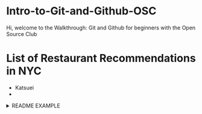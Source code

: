 # Intro-to-Git-and-Github-OSC
Hi, welcome to the Walkthrough: Git and Github for beginners with the Open Source Club

# List of Restaurant Recommendations in NYC
* Katsuei
* 

<details> 

<summary>README EXAMPLE</summary>

#### based on [Assignment 2: Making &amp; Breaking the Grid - Swiss Poster Design](https://github.com/themiscadiz/Assignment2)
----
<!-- Every README should start with an H1 -->
# Assignment 2: Making &amp; Breaking the Grid - Swiss Poster Design
<!-- A one sentence description of the project or assignment -->
In this project I go through the design process of redesigning a Swiss poster and converting it into a responsive website.

![image](https://github.com/themiscadiz/Assignment2/blob/master/Images%20from%20Documentation/giphy1.gif?raw=true)

<!-- It is good practice to add an about or summary -->
## About

For this assignment I used one of the examples provided in the assignment. I chose the poster above because of its clear grid design. That let me explore the attribute of flex on css and have a better understanding of how to manipulate it into a responsive design. I explored timeanimation for the first time
on css and some functions in javascript.

<!-- It is essential to describe how to set up your project -->
## Setup
To redesign a poster you can setup using: 


<!-- Any knowledge or tools you will need before hand -->
### Prerequisites

To make a good readme the following prerequisites are necessary:
1. A design software program - In this project I used [Figma](https://figma.com/)
2. A text editor - like [VS Code](https://code.visualstudio.com/)
3. Terminal or Command line.

<!-- any installation needs should be defined -->
### Installation

To use your terminal or command line to locally host your website (in case of Mac):
1. Open Terminal 
2. Type <code>cd</code> (don’t forget the space)
3. In Finder, navigate to the folder and  Drag and drop into the Terminal.
4. In Terminal, type: <code>browser-sync start --server -f -w</code>
5. Server should launch, and you should see the correct ip address to navigate to.
   Something like this: localhost:3000

**Notes: There a other ways to open a localhost. This is just my prefered method, because it automatically refreshes the website.**

<!-- Write instructions on how to start working on your project -->
### Develop

To develop this project, you can:
1. Sketch and Design website
2. Develop code into your code editor
3. Follow progress in your localhost

**Note: Instead of a code editor, you can use [Glitch](https://glitch.com) to keep track of your code in real-time.

<!-- Notes about the deployment -->
### Deployment

For a project in progress it is possible to host it on [Glitch](https://glitch.com)
## Built with

* [VS Code](https://code.visualstudio.com/)
* [Glitch](https://glitch.com)
* [Github](https://github.com)

## Authors

* [Themis Garcia](https://github.com/themiscadiz) -- NYU ITP student

<!--## Code of Conduct

<!--Please read the [CODE OF CONDUCT](https://www.mozilla.org/en-US/about/governance/policies/participation/) 

<!--## License

<!--This is README template is licensed according to [Attribution 4.0 International (CC BY 4.0) ](https://creativecommons.org/licenses/by/4.0/)

<!-- thank and reference all the things that made your project happen -->
<!--## Acknowledgements

<!--* [Creative Commons](https://creativecommons.org/licenses/by/4.0/) for their licensing documentation
<!--* [Openmoji project](https://www.openmoji.org/library/#search=notebook&emoji=1F4D4) for their glyphs
<!--* [PurpleBooth's Readme Template](https://gist.github.com/PurpleBooth/109311bb0361f32d87a2)

***
***
***

<!-- For your assignments you might consider  -->
# Notes & Process
For this assignment I decided to use one of the designs suggested in the assignment post.

![image](https://github.com/themiscadiz/Assignment2/blob/master/Images%20from%20Documentation/1.png?raw=true)

The clear hierarchy and grid, helps me to understand layout organization better. For the redesign exercise, I started from creating a Style Guide of the swiss poster:

**Website about New York**
In the theme of New York, I decided to work with Loisaida. It was the way newyoricans called the Lower East Side. This neighborhood has a rich history of social activism for the newyorican community, specially in the 60's, 70's and 80's. This  website remembers their participants and its contrubution.

**Style guide of Swiss Poster**

![image](https://github.com/themiscadiz/Assignment2/blob/master/Images%20from%20Documentation/4.png?raw=true)

Although I tried to find the font used in this poster, I wasn't able to find a precise answer. The shape of the **G** didn't match with any swiss type style that I found. The closest fonts are Helvetiva and Univers. However this small dive into typograghy gives me an idea about swiss styles.

![image](https://github.com/themiscadiz/Assignment2/blob/master/Images%20from%20Documentation/2.png?raw=true)

<!-- How you built this project - Include images, gifs, and notes here -->
## Process & Documentation

**Sketching**
Sketch helps me to rapidly get the layout of the poster and how approach the redesign for a website.
![image](https://github.com/themiscadiz/Assignment2/blob/master/Images%20from%20Documentation/17.png?raw=true)

**Wireframes**  
This step helped me to start from the style guide of the poster to a make grid decision about the new redesign. For the wireframe and other design decisions I used Figma. Altough was the first time using this software, it was friendly to understand and follow.

![image](https://github.com/themiscadiz/Assignment2/blob/master/Images%20from%20Documentation/15.png?raw=true)

**Design specifications**
For a more detailed design specification I made a style guide with new design.

![image](https://github.com/themiscadiz/Assignment2/blob/master/Images%20from%20Documentation/16.png?raw=true)

**Html and css**
To have a fast feedback about the html and css development I used Glitch. To better understand the developers practice I started my code from last class' live code example. Although throughout the process I made a lot of modifications, this first approach gave me a guideline for html and css practices.

In this sequence of images you can see the process from the first html modification to the style of the layout. This part took me a lot of effort to be able to understand a little bit better how to work with grids and responsive layouts.

![image](https://github.com/themiscadiz/Assignment2/blob/master/Images%20from%20Documentation/7.png?raw=true)
![image](https://github.com/themiscadiz/Assignment2/blob/master/Images%20from%20Documentation/8.png?raw=true)
![image](https://github.com/themiscadiz/Assignment2/blob/master/Images%20from%20Documentation/9.png?raw=true)

The main two columns on the website change into one column, one row design. 
The navegation is 4 item list next to the title "Lower East Side". In the small responsive version this navegation goes below the title.
This flow is used on the other rows on the website.

**Animation on css**

This is my very first time that I tried to animate in css. Using a loop I move the title back and foward, changing the color of the title, and breaking the layout. I had some difficulties using this feature because the movement affected the clickability of the navigation. 
At first, I moved the animation side to side. Although the title wasn't above the navigation, it affected the clickability. I changed the animation to vertical, and in this case affect the navigation when use a smaller screen width. I tried different option but I didn't figure it out how to debug it.

![image](https://github.com/themiscadiz/Assignment2/blob/master/Images%20from%20Documentation/giphy1.gif?raw=true)


**Integration with javascript**
Understanding how to implement javascript was challenging for this assigment. Altough last semester I have used p5.js, I don't have any experience using js outside of p5.
However, I was able to use to js functions such as <code>onload</code>, and <code>click</code> in this website. 

   * When one of the image upload, open a window who welcome the user to the website.

![image](https://github.com/themiscadiz/Assignment2/blob/master/Images%20from%20Documentation/13.png?raw=true)


   * When user mouse clicked "Loisaida" in the navegation, open a window with a definition.
   

![image](https://github.com/themiscadiz/Assignment2/blob/master/Images%20from%20Documentation/14.png?raw=true)

Although I am not sure what it is a better practice,I started the <script> in html, then I moved the function into another file.

<!-- Any specific challenges or struggles documented -->
## Challenges & Struggles

Here I summarized some of the  challenges that I had completing this assigment and detailed above.

*Figuring out font-family of the swiss poster.
*Understanding how to manipulate or use javascript.
*Animation in css


<!-- Any questions you have -->
<!-- ## Questions -->

<!-- References for resources and inspiration -->
## References

* Loisaida -- Wikipedia [https://en.wikipedia.org/wiki/Alphabet_City,_Manhattan#Loisaida]()
  
</details> 
